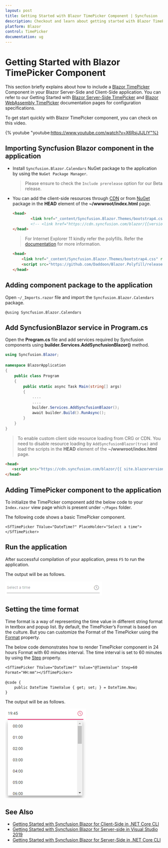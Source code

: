 ```yaml
---
layout: post
title: Getting Started with Blazor TimePicker Component | Syncfusion
description: Checkout and learn about getting started with Blazor TimePicker component of Syncfusion, and more details.
platform: Blazor
control: TimePicker
documentation: ug
---
```


# Getting Started with Blazor TimePicker Component

This section briefly explains about how to include a [Blazor TimePicker](https://www.syncfusion.com/blazor-components/blazor-timepicker) Component in your Blazor Server-Side and Client-Side application. You can refer to our Getting Started with [Blazor Server-Side TimePicker](../getting-started/blazor-server-side-visual-studio-2019/) and [Blazor WebAssembly TimePicker](../getting-started/blazor-webassembly-visual-studio-2019/) documentation pages for configuration specifications.

To get start quickly with Blazor TimePicker component, you can check on this video.

{% youtube
"youtube:https://www.youtube.com/watch?v=X6RsjJIJLIY"%}

## Importing Syncfusion Blazor component in the application

* Install `Syncfusion.Blazor.Calendars` NuGet package to the application by using the `NuGet Package Manager`.

    > Please ensure to check the `Include prerelease` option for our Beta release.

* You can add the client-side resources through [CDN](https://blazor.syncfusion.com/documentation/appearance/themes#cdn-reference) or from [NuGet](https://blazor.syncfusion.com/documentation/appearance/themes#static-web-assets) package in the  **HEAD** element of the **~/wwwroot/index.html** page.

    ```html
    <head>
            <link href="_content/Syncfusion.Blazor.Themes/bootstrap4.css" rel="stylesheet" />
            <!-- <link href="https://cdn.syncfusion.com/blazor/{{version}}/styles/{{theme}}.css" rel="stylesheet" /> -->
    </head>
    ```

    > For Internet Explorer 11 kindly refer the polyfills. Refer the [documentation](https://ej2.syncfusion.com/blazor/documentation/common/how-to/render-blazor-server-app-in-ie/) for more information.

    ```html
    <head>
        <link href="_content/Syncfusion.Blazor.Themes/bootstrap4.css" rel="stylesheet" />
        <script src="https://github.com/Daddoon/Blazor.Polyfill/releases/download/3.0.1/blazor.polyfill.min.js"></script>
    </head>
    ```

## Adding component package to the application

Open `~/_Imports.razor` file and import the `Syncfusion.Blazor.Calendars` package.

```cshtml
@using Syncfusion.Blazor.Calendars
```

## Add SyncfusionBlazor service in Program.cs

Open the **Program.cs** file and add services required by Syncfusion components using  **builder.Services.AddSyncfusionBlazor()** method.

```csharp
using Syncfusion.Blazor;

namespace BlazorApplication
{
    public class Program
    {
        public static async Task Main(string[] args)
        {
            ....
            ....
            builder.Services.AddSyncfusionBlazor();
            await builder.Build().RunAsync();
        }
    }
}
```

> To enable custom client side resource loading from CRG or CDN. You need to disable resource loading by `AddSyncfusionBlazor(true)` and load the scripts in the **HEAD** element of the **~/wwwroot/index.html** page.

 ```html
<head>
    <script src="https://cdn.syncfusion.com/blazor/{{ site.blazorversion }}/syncfusion-blazor.min.js"></script>
</head>
```

## Adding TimePicker component to the application

To initialize the TimePicker component add the below code to your `Index.razor` view page which is present under `~/Pages` folder.

The following code shows a basic TimePicker component.

```cshtml
<SfTimePicker TValue="DateTime?" PlaceHolder="Select a time"></SfTimePicker>
```

## Run the application

After successful compilation of your application, press `F5` to run the application.

The output will be as follows.

![TimePicker](./images/default.png)

## Setting the time format

Time format is a way of representing the time value in different string format in textbox and popup list. By default, the TimePicker’s Format is based on the culture.
But you can customize the Format of the TimePicker using the [Format](https://help.syncfusion.com/cr/blazor/Syncfusion.Blazor.Calendars.SfTimePicker-1.html#Syncfusion_Blazor_Calendars_SfTimePicker_1_Format) property.

The below code demonstrates how to render TimePicker component in 24 hours Format with 60 minutes interval. The time interval is set to 60 minutes by using the [Step](https://help.syncfusion.com/cr/blazor/Syncfusion.Blazor.Calendars.SfTimePicker-1.html#Syncfusion_Blazor_Calendars_SfTimePicker_1_Step) property.

```cshtml
<SfTimePicker TValue="DateTime?" Value="@TimeValue" Step=60 Format="HH:mm"></SfTimePicker>

@code {
    public DateTime TimeValue { get; set; } = DateTime.Now;
}
```

The output will be as follows.

![TimePicker](./images/time_format.png)

## See Also

* [Getting Started with Syncfusion Blazor for Client-Side in .NET Core CLI](../getting-started/blazor-webassembly-dotnet-cli/)
* [Getting Started with Syncfusion Blazor for Server-side in Visual Studio 2019](../getting-started/blazor-server-side-visual-studio-2019/)
* [Getting Started with Syncfusion Blazor for Server-Side in .NET Core CLI](../getting-started/blazor-server-side-dotnet-cli/)